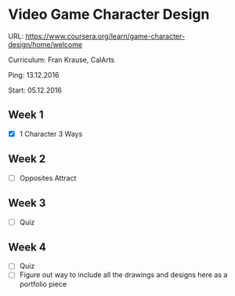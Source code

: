 # Video Game Character Design

URL: https://www.coursera.org/learn/game-character-design/home/welcome

Curriculum: Fran Krause, CalArts

Ping: 13.12.2016

Start: 05.12.2016

## Week 1

- [X] 1 Character 3 Ways

## Week 2

- [ ] Opposites Attract

## Week 3

- [ ] Quiz

## Week 4

- [ ] Quiz
- [ ] Figure out way to include all the drawings and designs here as a portfolio piece
